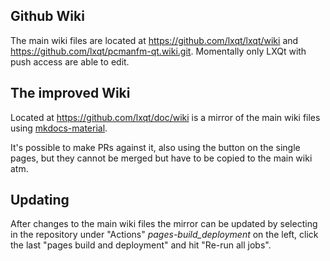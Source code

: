 ## Github Wiki

The main wiki files are located at https://github.com/lxqt/lxqt/wiki and https://github.com/lxqt/pcmanfm-qt.wiki.git. Momentally only LXQt  with push access are able to edit.

## The improved Wiki

Located at https://github.com/lxqt/doc/wiki is a mirror of the main wiki files using [mkdocs-material](https://squidfunk.github.io/mkdocs-material/).

It's possible to make PRs against it, also using the button on the single pages, but they cannot be merged but have to be copied to the main wiki atm.

## Updating

After changes to the main wiki files the mirror can be updated by selecting in the repository under "Actions" _pages-build_deployment_ on the left, click the last "pages build and deployment" and hit "Re-run all jobs".
